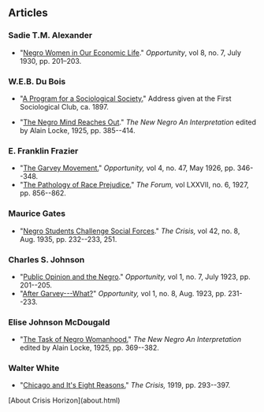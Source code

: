 


## Articles


### Sadie T.M. Alexander
* "[Negro Women in Our Economic Life](articles/negro_women.html)." <em>Opportunity</em>, vol 8, no. 7, July 1930, pp. 201–203.


### W.E.B. Du Bois
* "[A Program for a Sociological Society.](articles/program.html)" Address given at the First Sociological Club, ca. 1897.
<!--* "[The African Roots of War.](articles/african_roots_of_war.html)" <em>The Atlantic Monthly,</em> May, 1915, pp. 707--714.-->
* "[The Negro Mind Reaches Out](articles/reaches.html)." <em>The New Negro An Interpretation</em> edited by Alain Locke, 1925, pp. 385--414.

### E. Franklin Frazier
* "[The Garvey Movement.](articles/garvey.html)" <em>Opportunity,</em> vol 4, no. 47, May 1926, pp. 346--348.
* "[The Pathology of Race Prejudice.](articles/pathology.html)" <em>The Forum,</em> vol LXXVII, no. 6, 1927, pp. 856--862.

### Maurice Gates
* "[Negro Students Challenge Social&nbsp;Forces](articles/students_challenge.html)."  <em>The Crisis,</em> vol 42, no. 8, Aug. 1935, pp. 232--233, 251.

### Charles S. Johnson
* "[Public Opinion and the Negro](articles/public_opinion.html)." <em>Opportunity,</em> vol 1, no. 7, July 1923, pp.  201--205.
* "[After Garvey---What?](articles/after_garvey.html)" <em>Opportunity,</em> vol 1, no. 8, Aug. 1923, pp.  231--233.


### Elise Johnson McDougald
* "[The Task of Negro Womanhood.](articles/womanhood.html)" <em>The New Negro An Interpretation</em> edited by Alain Locke, 1925, pp. 369--382.


### Walter White
* "[Chicago and It's Eight Reasons.](articles/chicago.html)" <em>The Crisis,</em> 1919, pp. 293--397.


<p class="center"> [About <span class="">Crisis Horizon</span>](about.html)
